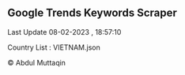 

## Google Trends Keywords Scraper 
 
Last Update 08-02-2023 , 18:57:10

Country List :
VIETNAM.json



© Abdul Muttaqin 
